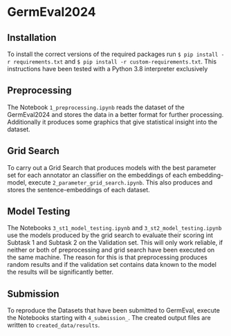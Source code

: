 # GermEval2024
## Installation
To install the correct versions of the required packages run `$ pip install -r requirements.txt` 
and `$ pip install -r custom-requirements.txt`. This instructions have been tested with a Python 3.8 interpreter
exclusively

## Preprocessing
The Notebook `1_preprocessing.ipynb` reads the dataset of the GermEval2024 and stores the data in a better format for
further processing. Additionally it produces some graphics that give statistical insight into the dataset.

## Grid Search
To carry out a Grid Search that produces models with the best parameter set for each annotator an classifier
on the embeddings of each embedding-model, execute `2_parameter_grid_search.ipynb`. This also produces and stores
the sentence-embeddings of each dataset.

## Model Testing
The Notebooks `3_st1_model_testing.ipynb` and `3_st2_model_testing.ipynb` use the models produced by the grid search
to evaluate their scoring int Subtask 1 and Subtask 2 on the Validation set. This will only work reliable, if neither or
both of preprocessing and grid search have been executed on the same machine. The reason for this is that preprocessing
produces random results and if the validation set contains data known to the model the results will be significantly better.

## Submission
To reproduce the Datasets that have been submitted to GermEval, execute the Notebooks starting with `4_submission_`.
The created output files are written to `created_data/results`.